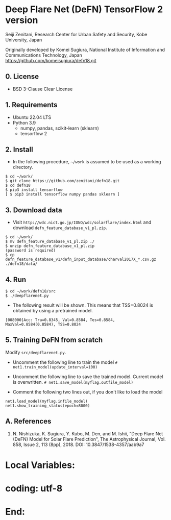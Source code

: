 # Deep Flare Net (DeFN) TensorFlow 2 version

Seiji Zenitani,
Research Center for Urban Safety and Security, Kobe University, Japan

Originally developed by
Komei Sugiura,
National Institute of Information and Communications Technology, Japan
https://github.com/komeisugiura/defn18.git

## 0. License

* BSD 3-Clause Clear License

## 1. Requirements

* Ubuntu 22.04 LTS
* Python 3.9
  * numpy, pandas, scikit-learn (sklearn)
  * tensorflow 2

## 2. Install

* In the following procedure, `~/work` is assumed to be used as a working directory.

```
$ cd ~/work/
$ git clone https://github.com/zenitani/defn18.git
$ cd defn18
$ pip3 install tensorflow
[ $ pip3 install tensorflow numpy pandas sklearn ]
```

## 3. Download data

* Visit `http://wdc.nict.go.jp/IONO/wdc/solarflare/index.html` and download `defn_feature_database_v1_pl.zip`.

```
$ cd ~/work/
$ mv defn_feature_database_v1_pl.zip ./
$ unzip defn_feature_database_v1_pl.zip
(password is required)
$ cp defn_feature_database_v1/defn_input_database/charval2017X_*.csv.gz ./defn18/data/
```

## 4. Run

```
$ cd ~/work/defn18/src
$ ./deepflarenet.py
```

* The following result will be shown. This means that TSS=0.8024 is obtained by using a pretrained model.

`[008000]Acc: Tra=0.8345, Val=0.8584, Tes=0.8584, MaxVal=0.8584(0.8584), TSS=0.8024`

## 5. Training DeFN from scratch

Modify `src/deepflarenet.py`.

* Uncomment the following line to train the model
`# net1.train_model(update_interval=100)`

* Uncomment the following line to save the trained model. Current model is overwritten.
`# net1.save_model(myflag.outfile_model)`

* Comment the following two lines out, if you don't like to load the model
```
net1.load_model(myflag.infile_model)
net1.show_training_status(epoch=8000)
```

## A. References

1. N. Nishizuka, K. Sugiura, Y. Kubo, M. Den, and M. Ishii, "Deep Flare Net (DeFN) Model for Solar Flare Prediction", The Astrophysical Journal, Vol. 858, Issue 2, 113 (8pp), 2018. DOI: 10.3847/1538-4357/aab9a7

# Local Variables:
# coding: utf-8
# End:
